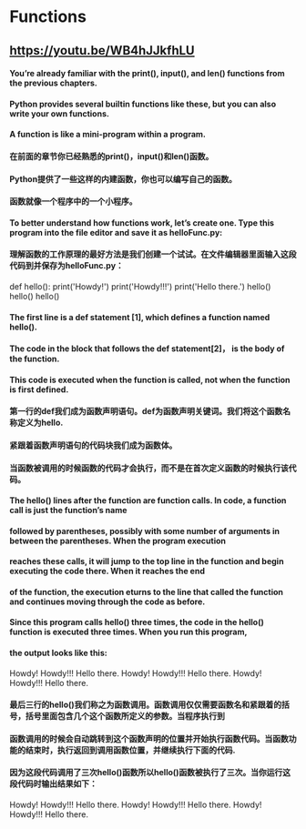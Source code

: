 # Functions
## https://youtu.be/WB4hJJkfhLU

#### You’re already familiar with the print(), input(), and len() functions from the previous chapters. 
#### Python provides several builtin functions like these, but you can also write your own functions. 
#### A function is like a mini-program within a program.

#### 在前面的章节你已经熟悉的print()，input()和len()函数。
#### Python提供了一些这样的内建函数，你也可以编写自己的函数。
#### 函数就像一个程序中的一个小程序。

#### To better understand how functions work, let’s create one. Type this program into the file editor and save it as helloFunc.py:

#### 理解函数的工作原理的最好方法是我们创建一个试试。在文件编辑器里面输入这段代码到并保存为helloFunc.py：

def hello():
	print('Howdy!')
	print('Howdy!!!')
	print('Hello there.')
hello()
hello()
hello()

#### The first line is a def statement [1], which defines a function named hello().
#### The code in the block that follows the def statement[2]， is the body of the function. 
#### This code is executed when the function is called, not when the function is first defined.

#### 第一行的def我们成为函数声明语句。def为函数声明关键词。我们将这个函数名称定义为hello.
#### 紧跟着函数声明语句的代码块我们成为函数体。
#### 当函数被调用的时候函数的代码才会执行，而不是在首次定义函数的时候执行该代码。

#### The hello() lines after the function are function calls. In code,  a function call is  just the  function’s name 
#### followed by  parentheses, possibly with some number of arguments in between the parentheses.  When the  program execution
#### reaches these  calls, it  will jump  to the  top line  in the function and begin executing the code there. When it reaches the end 
#### of the function, the execution eturns to the line  that called the function  and continues moving through  the code as before. 
#### Since  this program calls hello()  three times, the code  in the hello() function is executed three times. When you run this program, 
#### the  output looks like this:

Howdy!
Howdy!!!
Hello there.
Howdy!
Howdy!!!
Hello there.
Howdy!
Howdy!!!
Hello there.

#### 最后三行的hello()我们称之为函数调用。函数调用仅仅需要函数名和紧跟着的括号，括号里面包含几个这个函数所定义的参数。当程序执行到
#### 函数调用的时候会自动跳转到这个函数声明的位置并开始执行函数代码。当函数功能的结束时，执行返回到调用函数位置，并继续执行下面的代码.
#### 因为这段代码调用了三次hello()函数所以hello()函数被执行了三次。当你运行这段代码时输出结果如下：
Howdy!
Howdy!!!
Hello there.
Howdy!
Howdy!!!
Hello there.
Howdy!
Howdy!!!
Hello there.
